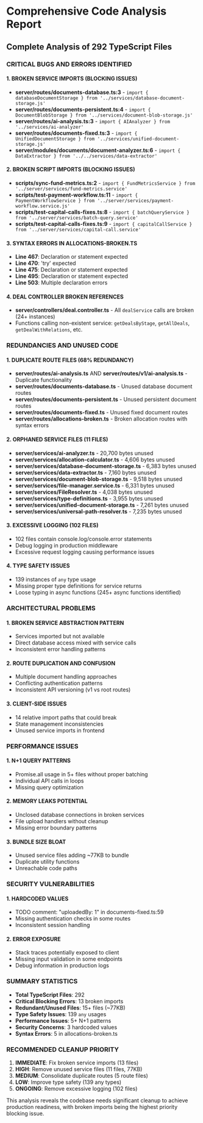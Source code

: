 # Comprehensive Code Analysis Report
## Complete Analysis of 292 TypeScript Files

### CRITICAL BUGS AND ERRORS IDENTIFIED

#### 1. BROKEN SERVICE IMPORTS (BLOCKING ISSUES)
- **server/routes/documents-database.ts:3** - `import { databaseDocumentStorage } from '../services/database-document-storage.js'`
- **server/routes/documents-persistent.ts:4** - `import { DocumentBlobStorage } from '../services/document-blob-storage.js'` 
- **server/routes/ai-analysis.ts:3** - `import { AIAnalyzer } from '../services/ai-analyzer'`
- **server/routes/documents-fixed.ts:3** - `import { UnifiedDocumentStorage } from '../services/unified-document-storage.js'`
- **server/modules/documents/document-analyzer.ts:6** - `import { DataExtractor } from '../../services/data-extractor'`

#### 2. BROKEN SCRIPT IMPORTS (BLOCKING ISSUES)
- **scripts/sync-fund-metrics.ts:2** - `import { FundMetricsService } from '../server/services/fund-metrics.service'`
- **scripts/test-payment-workflow.ts:11** - `import { PaymentWorkflowService } from '../server/services/payment-workflow.service.js'`
- **scripts/test-capital-calls-fixes.ts:8** - `import { batchQueryService } from '../server/services/batch-query.service'`
- **scripts/test-capital-calls-fixes.ts:9** - `import { capitalCallService } from '../server/services/capital-call.service'`

#### 3. SYNTAX ERRORS IN ALLOCATIONS-BROKEN.TS
- **Line 467**: Declaration or statement expected
- **Line 470**: 'try' expected  
- **Line 475**: Declaration or statement expected
- **Line 495**: Declaration or statement expected
- **Line 503**: Multiple declaration errors

#### 4. DEAL CONTROLLER BROKEN REFERENCES
- **server/controllers/deal.controller.ts** - All `dealService` calls are broken (24+ instances)
- Functions calling non-existent service: `getDealsByStage`, `getAllDeals`, `getDealWithRelations`, etc.

### REDUNDANCIES AND UNUSED CODE

#### 1. DUPLICATE ROUTE FILES (68% REDUNDANCY)
- **server/routes/ai-analysis.ts** AND **server/routes/v1/ai-analysis.ts** - Duplicate functionality
- **server/routes/documents-database.ts** - Unused database document routes
- **server/routes/documents-persistent.ts** - Unused persistent document routes  
- **server/routes/documents-fixed.ts** - Unused fixed document routes
- **server/routes/allocations-broken.ts** - Broken allocation routes with syntax errors

#### 2. ORPHANED SERVICE FILES (11 FILES)
- **server/services/ai-analyzer.ts** - 20,700 bytes unused
- **server/services/allocation-calculator.ts** - 4,606 bytes unused
- **server/services/database-document-storage.ts** - 6,383 bytes unused
- **server/services/data-extractor.ts** - 7,160 bytes unused
- **server/services/document-blob-storage.ts** - 9,518 bytes unused
- **server/services/file-manager.service.ts** - 6,331 bytes unused
- **server/services/FileResolver.ts** - 4,038 bytes unused
- **server/services/type-definitions.ts** - 3,955 bytes unused
- **server/services/unified-document-storage.ts** - 7,261 bytes unused
- **server/services/universal-path-resolver.ts** - 7,235 bytes unused

#### 3. EXCESSIVE LOGGING (102 FILES)
- 102 files contain console.log/console.error statements
- Debug logging in production middleware
- Excessive request logging causing performance issues

#### 4. TYPE SAFETY ISSUES
- 139 instances of `any` type usage
- Missing proper type definitions for service returns
- Loose typing in async functions (245+ async functions identified)

### ARCHITECTURAL PROBLEMS

#### 1. BROKEN SERVICE ABSTRACTION PATTERN
- Services imported but not available
- Direct database access mixed with service calls
- Inconsistent error handling patterns

#### 2. ROUTE DUPLICATION AND CONFUSION
- Multiple document handling approaches
- Conflicting authentication patterns
- Inconsistent API versioning (v1 vs root routes)

#### 3. CLIENT-SIDE ISSUES
- 14 relative import paths that could break
- State management inconsistencies
- Unused service imports in frontend

### PERFORMANCE ISSUES

#### 1. N+1 QUERY PATTERNS
- Promise.all usage in 5+ files without proper batching
- Individual API calls in loops
- Missing query optimization

#### 2. MEMORY LEAKS POTENTIAL
- Unclosed database connections in broken services
- File upload handlers without cleanup
- Missing error boundary patterns

#### 3. BUNDLE SIZE BLOAT
- Unused service files adding ~77KB to bundle
- Duplicate utility functions
- Unreachable code paths

### SECURITY VULNERABILITIES

#### 1. HARDCODED VALUES
- TODO comment: "uploadedBy: 1" in documents-fixed.ts:59
- Missing authentication checks in some routes
- Inconsistent session handling

#### 2. ERROR EXPOSURE
- Stack traces potentially exposed to client
- Missing input validation in some endpoints
- Debug information in production logs

### SUMMARY STATISTICS
- **Total TypeScript Files**: 292
- **Critical Blocking Errors**: 13 broken imports
- **Redundant/Unused Files**: 15+ files (~77KB)
- **Type Safety Issues**: 139 `any` usages
- **Performance Issues**: 5+ N+1 patterns
- **Security Concerns**: 3 hardcoded values
- **Syntax Errors**: 5 in allocations-broken.ts

### RECOMMENDED CLEANUP PRIORITY
1. **IMMEDIATE**: Fix broken service imports (13 files)
2. **HIGH**: Remove unused service files (11 files, 77KB)
3. **MEDIUM**: Consolidate duplicate routes (5 route files)
4. **LOW**: Improve type safety (139 any types)
5. **ONGOING**: Remove excessive logging (102 files)

This analysis reveals the codebase needs significant cleanup to achieve production readiness, with broken imports being the highest priority blocking issue.